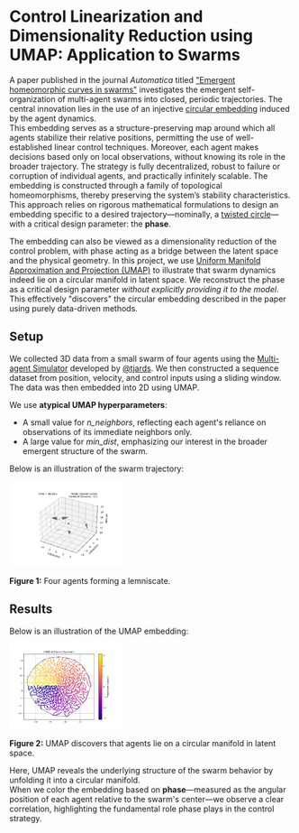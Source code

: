 # Control Linearization and Dimensionality Reduction using UMAP: Application to Swarms

A paper published in the journal *Automatica* titled ["Emergent homeomorphic curves in swarms"](https://doi.org/10.1016/j.automatica.2025.112221) investigates the emergent self-organization of multi-agent swarms into closed, periodic trajectories. The central innovation lies in the use of an injective [circular embedding](https://ieeexplore.ieee.org/abstract/document/10741086) induced by the agent dynamics.  
This embedding serves as a structure-preserving map around which all agents stabilize their relative positions, permitting the use of well-established linear control techniques. Moreover, each agent makes decisions based only on local observations, without knowing its role in the broader trajectory. The strategy is fully decentralized, robust to failure or corruption of individual agents, and practically infinitely scalable. The embedding is constructed through a family of topological homeomorphisms, thereby preserving the system’s stability characteristics. This approach relies on rigorous mathematical formulations to design an embedding specific to a desired trajectory—nominally, a [twisted circle](https://github.com/tjards/twisted_circles)—with a critical design parameter: the **phase**.

The embedding can also be viewed as a dimensionality reduction of the control problem, with phase acting as a bridge between the latent space and the physical geometry. In this project, we use [Uniform Manifold Approximation and Projection (UMAP)](https://github.com/lmcinnes/umap) to illustrate that swarm dynamics indeed lie on a circular manifold in latent space. We reconstruct the phase as a critical design parameter *without explicitly providing it to the model*. This effectively "discovers" the circular embedding described in the paper using purely data-driven methods.

## Setup

We collected 3D data from a small swarm of four agents using the [Multi-agent Simulator](https://github.com/tjards/multi-agent_sim) developed by [@tjards](https://github.com/tjards). We then constructed a sequence dataset from position, velocity, and control inputs using a sliding window. The data was then embedded into 2D using UMAP.

We use **atypical UMAP hyperparameters**:
- A small value for *n_neighbors*, reflecting each agent's reliance on observations of its immediate neighbors only.
- A large value for *min_dist*, emphasizing our interest in the broader emergent structure of the swarm.

Below is an illustration of the swarm trajectory:

<p float="center">
    <img src="./visualization/public/animation3D.gif" width="40%">  
    <figcaption style="font-size: 1em; margin-top: 5px;"><strong>Figure 1:</strong> Four agents forming a lemniscate.</figcaption>
</p>


## Results

Below is an illustration of the UMAP embedding:

<p float="center">
    <img src="./visualization/public/umap.png" width="40%">  
    <figcaption style="font-size: 1em; margin-top: 5px;"><strong>Figure 2:</strong> UMAP discovers that agents lie on a circular manifold in latent space.</figcaption>
</p>

Here, UMAP reveals the underlying structure of the swarm behavior by unfolding it into a circular manifold.  
When we color the embedding based on **phase**—measured as the angular position of each agent relative to the swarm's center—we observe a clear correlation, highlighting the fundamental role phase plays in the control strategy.



